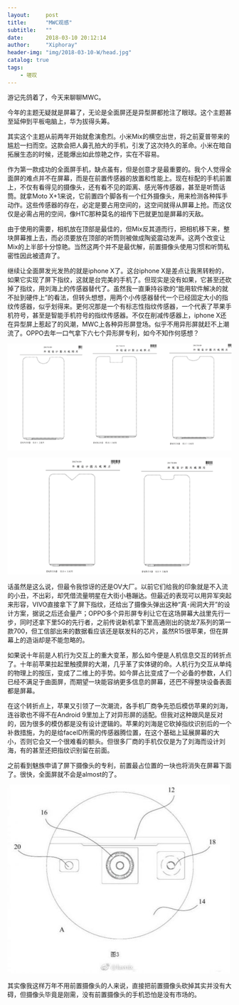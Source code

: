 ```yaml
---
layout:     post
title:      "MWC观感"
subtitle:   "" 
date:       2018-03-10 20:12:14
author:     "Xiphoray"
header-img: "img/2018-03-10-W/head.jpg"
catalog: true
tags:     
    - 嗟叹
---
```



游记先鸽着了，今天来聊聊MWC。

今年的主题无疑就是屏幕了，无论是全面屏还是异型屏都抢注了眼球。这个主题甚至延伸到平板电脑上，华为拔得头筹。

其实这个主题从前两年开始就愈演愈烈。小米Mix的横空出世，将之前夏普带来的尴尬一扫而空。这款会把人鼻孔拍大的手机，引发了这次持久的革命。小米在暗自拓展生态的时候，还能爆出如此惊艳之作，实在不容易。

作为第一款成功的全面屏手机，缺点虽有，但是创意才是最重要的。我个人觉得全面屏的难点并不在屏幕，而是在前置传感器的放置和性能上。现在标配的手机前置上，不仅有看得见的摄像头，还有看不见的距离、感光等传感器，甚至是听筒话筒。就拿Moto X+1来说，它前置四个脚各有一个红外摄像头，用来检测各种挥手动作。这些传感器的存在，必定是要占用空间的，这空间就得从屏幕上抢。而这仅仅是必需占用的空间，像HTC那种莫名的祖传下巴就更加是屏幕的天敌。

由于使用的需要，相机放在顶部是最佳的，但Mix反其道而行，把相机移下来，整块屏幕推上去，而必须要放在顶部的听筒则被做成陶瓷震动发声。这两个改变让Mix的上半部十分惊艳。当然这两个并不是最优解，前置摄像头使用习惯和听筒私密性因此被遗弃了。

继续让全面屏发光发热的就是iphone X了。这台iphone X是差点让我黑转粉的，如果它实现了屏下指纹，这就是台完美的手机了。但现实是没有如果，它甚至还砍掉了指纹，用刘海上的传感器替代了。虽然我一直秉持谷歌的“能用软件解决的就不扯到硬件上”的看法，但转头想想，用两个小传感器替代一个已经固定大小的指纹传感器，似乎划得来。更何况那是一个有标志性指纹传感器，一个代表了苹果手机符号，甚至是智能手机符号的指纹传感器。不仅在削减传感器上，iphone X还在异型屏上惹起了的风潮，MWC上各种异形屏登场。似乎不用异形屏就赶不上潮流了。OPPO去年一口气拿下六七个异形屏专利，如今不知作何感想？

![img](/img/2018-03-10-W/1.jpg)

![img](/img/2018-03-10-W/2.jpg)

话虽然是这么说，但最令我惊讶的还是OV大厂。以前它们给我的印象就是不入流的小丑，不出彩，却凭借流量明星在大街小巷蹦达。但最近的表现可以用异军突起来形容，VIVO直接拿下了屏下指纹，还给出了摄像头弹出这种“真･闹洞大开”的设计方案，据说之后还会量产；OPPO多个异形屏专利让它在这场屏幕大战里先行一步，同时还拿下里5G的先行者，之前传说新机拿下里高通刚出的骁龙7系列的第一款700，但工信部出来的数据看应该还是联发科的芯片，虽然R15很苹果，但在屏幕上的造诣却是不能忽略的。

如果说十年前是人机行为交互上的重大变革，那么如今便是人机信息交互的转折点了。十年前苹果拉起里触摸屏的大潮，几乎革了实体键的命。人机行为交互从单纯的物理上的按压，变成了二维上的手势。如今屏占比变成了一个必备的参数，人们已经不满足于曲面屏，而期望一块能容纳更多信息的屏幕，还巴不得整块设备表面都是屏幕。

在这个转折点上，苹果又引领了一次潮流，各手机厂商争先恐后模仿苹果的刘海，连谷歌也不得不在Android 9里加上了对异形屏的适配。但我对这种跟风是反对的，因为很多的模仿都是没有设计逻辑的。苹果的刘海是它砍掉指纹识别后的一个补救措施，为的是给faceID所需的传感器腾位置，在这个基础上延展屏幕的大小，否则它会又一个很难看的额头。但很多厂商的手机仅仅是为了刘海而设计刘海，有的甚至还把指纹识别留在前面。

之前看到魅族申请了屏下摄像头的专利，前置最占位置的一块也将消失在屏幕下面了。很快，全面屏就不会是almost的了。

![img](/img/2018-03-10-W/3.jpg)

其实像我这样万年不用前置摄像头的人来说，直接把前置摄像头砍掉其实并没有大碍，但摄像头毕竟是刚需，没有前置摄像头的手机恐怕是没有市场的。

